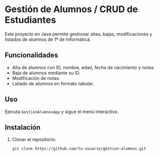 # Gestión de Alumnos / CRUD de Estudiantes

Este proyecto en Java permite gestionar altas, bajas, modificaciones y listados de alumnos de 1º de Informática.

## Funcionalidades
- Alta de alumnos con ID, nombre, edad, fecha de nacimiento y notas.
- Baja de alumnos mediante su ID.
- Modificación de notas.
- Listado de alumnos en formato tabular.

## Uso
Ejecuta `GestionAlumnosApp` y sigue el menú interactivo.

## Instalación
1. Clonar el repositorio:
   ```sh
   git clone https://github.com/tu-usuario/gestion-alumnos.git
